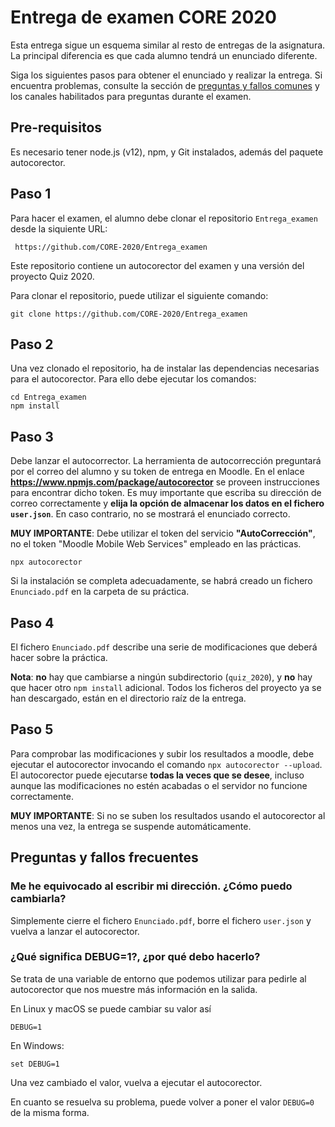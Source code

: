# Entrega de examen CORE 2020

Esta entrega sigue un esquema similar al resto de entregas de la asignatura.
La principal diferencia es que cada alumno tendrá un enunciado diferente.

Siga los siguientes pasos para obtener el enunciado y realizar la entrega.
Si encuentra problemas, consulte la sección de [preguntas y fallos comunes](preguntas-y-fallos-frecuentes) y los canales habilitados para preguntas durante el examen.


## Pre-requisitos

Es necesario tener node.js (v12), npm, y Git instalados, además del paquete autocorector.


## Paso 1

Para hacer el examen, el alumno debe clonar el repositorio `Entrega_examen` desde la siquiente URL:

     https://github.com/CORE-2020/Entrega_examen

Este repositorio contiene un autocorector del examen y una versión del proyecto Quiz 2020.


Para clonar el repositorio, puede utilizar el siguiente comando:

```
git clone https://github.com/CORE-2020/Entrega_examen
```


## Paso 2

Una vez clonado el repositorio, ha de instalar las dependencias necesarias para el autocorector. Para ello debe ejecutar los comandos:

    cd Entrega_examen
    npm install


## Paso 3

Debe lanzar el autocorrector.
La herramienta de autocorrección preguntará por el correo del alumno y su token de entrega en Moodle. 
En el enlace **https://www.npmjs.com/package/autocorector** se proveen instrucciones para encontrar dicho token.
Es muy importante que escriba su dirección de correo correctamente y **elija la opción de almacenar los datos en el fichero `user.json`**.
En caso contrario, no se mostrará el enunciado correcto.


**MUY IMPORTANTE**: Debe utilizar el token del servicio **"AutoCorrección"**, no el token "Moodle Mobile Web Services" empleado en las prácticas.

```
npx autocorector
```

Si la instalación se completa adecuadamente, se habrá creado un fichero `Enunciado.pdf` en la carpeta de su práctica.


## Paso 4


El fichero `Enunciado.pdf` describe una serie de modificaciones que deberá hacer sobre la práctica.

**Nota**: **no** hay que cambiarse a ningún subdirectorio (`quiz_2020`), y **no** hay que hacer otro `npm install` adicional.
Todos los ficheros del proyecto ya se han descargado, están en el directorio raíz de la entrega.

## Paso 5

Para comprobar las modificaciones y subir los resultados a moodle, debe ejecutar el autocorector invocando el comando `npx autocorector --upload`.
El autocorector puede ejecutarse **todas la veces que se desee**, incluso aunque las modificaciones no estén acabadas o el servidor no funcione correctamente.

**MUY IMPORTANTE**: Si no se suben los resultados usando el autocorector al menos una vez, la entrega se suspende automáticamente.


## Preguntas y fallos frecuentes

### Me he equivocado al escribir mi dirección. ¿Cómo puedo cambiarla?

Simplemente cierre el fichero `Enunciado.pdf`, borre el fichero `user.json` y vuelva a lanzar el autocorector.


### ¿Qué significa DEBUG=1?, ¿por qué debo hacerlo?

Se trata de una variable de entorno que podemos utilizar para pedirle al autocorector que nos muestre más información en la salida.

En Linux y macOS se puede cambiar su valor así
```
DEBUG=1
```

En Windows:

```
set DEBUG=1
```

Una vez cambiado el valor, vuelva a ejecutar el autocorector.

En cuanto se resuelva su problema, puede volver a poner el valor `DEBUG=0` de la misma forma.
